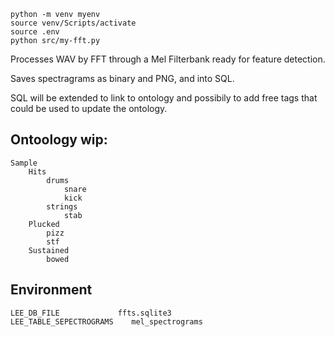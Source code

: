     python -m venv myenv 
    source venv/Scripts/activate
    source .env
    python src/my-fft.py


Processes WAV by FFT through a Mel Filterbank ready for feature detection.

Saves spectragrams as binary and PNG, and into SQL.

SQL will be extended to link to ontology and possibily to add free tags that could be used to update the ontology.

## Ontoology wip:

    Sample
        Hits
            drums
                snare
                kick
            strings
                stab
        Plucked
            pizz
            stf
        Sustained
            bowed

## Environment

    LEE_DB_FILE             ffts.sqlite3
    LEE_TABLE_SEPECTROGRAMS    mel_spectrograms
